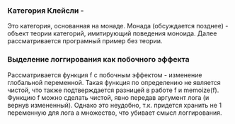 ### Категория Клейсли - 

Это категория, основанная на монаде. Монада (обсуждается позднее) - объект теории категорий, имитирующий поведения моноида.
Далее рассматривается програмный пример без теории.

### Выделение логгирования как побочного эффекта

Рассматривается функция f с побочным эффектом - изменение глобальной переменной.
Такая функция по определению не является чистой, что также подтверждается разницей в работе f и memoize(f).
Функцию f можно сделать чистой, явно передав аргумент лога (и вернув измененный). Однако это неудобно, т.к. придется хранить не 1 переменную для лога а множество, что убивает смысл логгирования.
